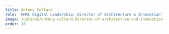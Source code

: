 ```yaml
---
title: Antony Collard
role: 'HMRC Digital Leadership: Director of Architecture & Innovation'
image: /uploads/antony-collard-director-of-architecture-and-innovation-228x300.jpg
order: 28
---
```


